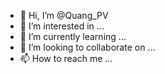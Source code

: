 - 👋 Hi, I’m @Quang_PV
- 👀 I’m interested in ...
- 🌱 I’m currently learning ...
- 💞️ I’m looking to collaborate on ...
- 📫 How to reach me ...

<!---
quangpv-mor/quangpv-mor is a ✨ special ✨ repository because its `README.md` (this file) appears on your GitHub profile.
You can click the Preview link to take a look at your changes.
--->
